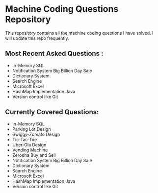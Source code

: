 # Machine Coding Questions Repository

This repository contains all the machine coding questions I have solved. I will update this repo frequently.

## Most Recent Asked Questions :
- In-Memory SQL
- Notification System Big Billion Day Sale
- Dictionary System
- Search Engine
- Microsoft Excel
- HashMap Implementation Java
- Version control like Git

## Currently Covered Questions:
- In-Memory SQL
- Parking Lot Design
- Swiggy-Zomato Design
- Tic-Tac-Toe
- Uber-Ola Design
- Vending Machine
- Zerodha Buy and Sell
- Notification System Big Billion Day Sale
- Dictionary System
- Search Engine
- Microsoft Excel
- HashMap Implementation Java
- Version control like Git